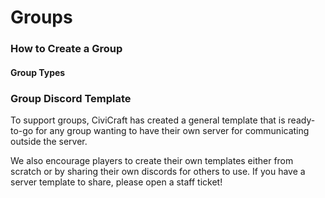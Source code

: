 # Groups

### How to Create a Group
#### Group Types
### Group Discord Template
To support groups, CiviCraft has created a general template that is ready-to-go for any group wanting to have their own server for communicating outside the server.

We also encourage players to create their own templates either from scratch or by sharing their own discords for others to use. If you have a server template to share, please open a staff ticket!
